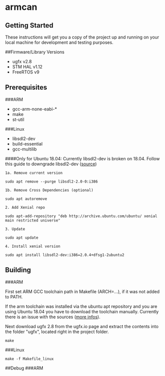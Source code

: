 # armcan

## Getting Started

These instructions will get you a copy of the project up and running on your local machine for development and testing purposes.

##Firmware/Library Versions
* ugfx v2.8
* STM HAL v1.12
* FreeRTOS v9

## Prerequisites

###ARM
* gcc-arm-none-eabi-*
* make
* st-util

###Linux
* libsdl2-dev
* build-essential
* gcc-multilib


####Only for Ubuntu 18.04:
Currently libsdl2-dev is broken on 18.04. Follow this guide to downgrade libsdl2-dev ([source](https://www.gog.com/forum/xenonauts/ubuntu_1804_lts_bionic_beaver_dbus_error_solution))
```
1a. Remove current version

sudo apt remove --purge libsdl2-2.0-0:i386

1b. Remove Cross Dependencies (optional)

sudo apt autoremove

2. Add Xenial repo

sudo apt-add-repository "deb http://archive.ubuntu.com/ubuntu/ xenial main restricted universe"

3. Update

sudo apt update

4. Install xenial version

sudo apt install libsdl2-dev:i386=2.0.4+dfsg1-2ubuntu2
```

## Building
###ARM

First set ARM GCC toolchain path in Makefile (ARCH=...), if it was not added to PATH.

If the arm toolchain was installed via the ubuntu apt repository and you are using Ubuntu 18.04 you have to download the toolchain manually.
Currently there is an issue with the sources ([more infos](https://bugs.launchpad.net/gcc-arm-embedded/+bug/1772332)).

Next download ugfx 2.8 from the ugfx.io page and extract the contents into the folder "ugfx", located right in the project folder.


```
make
```

###Linux
```
make -f Makefile_linux
```

##Debug
###ARM